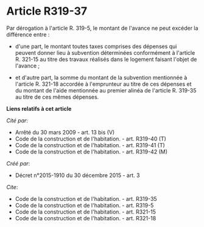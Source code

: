 # Article R319-37

Par dérogation à l'article R. 319-5, le montant de l'avance ne peut excéder la différence entre :

- d'une part, le montant toutes taxes comprises des dépenses qui peuvent donner lieu à subvention déterminées conformément à
l'article R. 321-15 au titre des travaux réalisés dans le logement faisant l'objet de l'avance ;

- et d'autre part, la somme du montant de la subvention mentionnée à l'article R. 321-18 accordée à l'emprunteur au titre de
ces dépenses et du montant de l'aide mentionnée au premier alinéa de l'article R. 319-35 au titre de ces mêmes dépenses.

**Liens relatifs à cet article**

_Cité par_:

  - Arrêté du 30 mars 2009 - art. 13 bis (V)
  - Code de la construction et de l'habitation. - art. R319-40 (T)
  - Code de la construction et de l'habitation. - art. R319-41 (T)
  - Code de la construction et de l'habitation. - art. R319-42 (M)

_Créé par_:

  - Décret n°2015-1910 du 30 décembre 2015 - art. 3

_Cite_:

  - Code de la construction et de l'habitation. - art. R319-35
  - Code de la construction et de l'habitation. - art. R319-5
  - Code de la construction et de l'habitation. - art. R321-15
  - Code de la construction et de l'habitation. - art. R321-18
